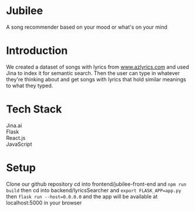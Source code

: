# Jubilee 
A song recommender based on your mood or what's on your mind
# Introduction
We created a dataset of songs with lyrics from www.azlyrics.com and used Jina to index it for semantic search. 
Then the user can type in whatever they're thinking about and get songs with lyrics that hold similar meanings to what they typed.

# Tech Stack
Jina.ai  
Flask   
React.js  
JavaScript

# Setup
Clone our github repository 
cd into frontend/jubilee-front-end and `npm run build`
then cd into backend/lyricsSearcher and `export FLASK_APP=app.py`  
then `flask run --host=0.0.0.0` and the app will be available at localhost:5000 in your browser
